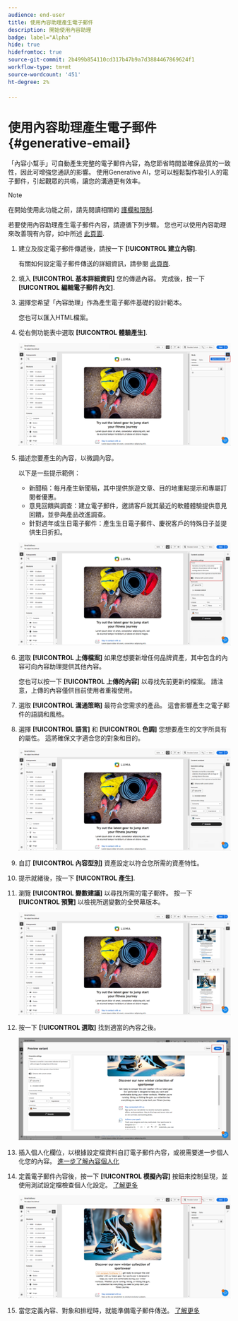 ```yaml
---
audience: end-user
title: 使用內容助理產生電子郵件
description: 開始使用內容助理
badge: label="Alpha"
hide: true
hidefromtoc: true
source-git-commit: 2b499b854110cd317b47b9a7d3884467869624f1
workflow-type: tm+mt
source-wordcount: '451'
ht-degree: 2%

---
```


# 使用內容助理產生電子郵件 {#generative-email}

「內容小幫手」可自動產生完整的電子郵件內容，為您節省時間並確保品質的一致性，因此可增強您通訊的影響。 使用Generative AI，您可以輕鬆製作吸引人的電子郵件，引起觀眾的共鳴，讓您的溝通更有效率。

>[!NOTE]
>
>在開始使用此功能之前，請先閱讀相關的 [護欄和限制](generative-gs.md#guardrails-and-limitations).


若要使用內容助理產生電子郵件內容，請遵循下列步驟。 您也可以使用內容助理來改善現有內容，如中所述 [此頁面](generative-content.md).

1. 建立及設定電子郵件傳遞後，請按一下 **[!UICONTROL 建立內容]**.

   有關如何設定電子郵件傳送的詳細資訊，請參閱 [此頁面](../content/create-email-content.md).

1. 填入 **[!UICONTROL 基本詳細資訊]** 您的傳遞內容。 完成後，按一下 **[!UICONTROL 編輯電子郵件內文]**.

1. 選擇您希望「內容助理」作為產生電子郵件基礎的設計範本。

   您也可以匯入HTML檔案。

1. 從右側功能表中選取 **[!UICONTROL 體驗產生]**.

   ![](assets/email-genai-1.png)

1. 描述您要產生的內容，以微調內容。

   以下是一些提示範例：

   * 新聞稿：每月產生新聞稿，其中提供旅遊文章、目的地重點提示和專屬訂閱者優惠。
   * 意見回饋與調查：建立電子郵件，邀請客戶就其最近的軟體體驗提供意見回饋，並參與產品改進調查。
   * 針對週年或生日電子郵件：產生生日電子郵件、慶祝客戶的特殊日子並提供生日折扣。

   ![](assets/email-genai-2.png)

1. 選取 **[!UICONTROL 上傳檔案]** 如果您想要新增任何品牌資產，其中包含的內容可向內容助理提供其他內容。

   您也可以按一下 **[!UICONTROL 上傳的內容]** 以尋找先前更新的檔案。 請注意，上傳的內容僅供目前使用者重複使用。

1. 選取 **[!UICONTROL 溝通策略]** 最符合您需求的產品。 這會影響產生之電子郵件的語調和風格。

1. 選擇 **[!UICONTROL 語言]** 和 **[!UICONTROL 色調]** 您想要產生的文字所具有的屬性。 這將確保文字適合您的對象和目的。

   ![](assets/email-genai-3.png)

1. 自訂 **[!UICONTROL 內容型別]** 資產設定以符合您所需的資產特性。

1. 提示就緒後，按一下 **[!UICONTROL 產生]**.

1. 瀏覽 **[!UICONTROL 變數建議]** 以尋找所需的電子郵件。 按一下 **[!UICONTROL 預覽]** 以檢視所選變數的全熒幕版本。

   ![](assets/email-genai-4.png)

1. 按一下 **[!UICONTROL 選取]** 找到適當的內容之後。

   ![](assets/email-genai-5.png)

1. 插入個人化欄位，以根據設定檔資料自訂電子郵件內容，或視需要進一步個人化您的內容。 [進一步了解內容個人化](../personalization/personalize.md)

1. 定義電子郵件內容後，按一下 **[!UICONTROL 模擬內容]** 按鈕來控制呈現，並使用測試設定檔檢查個人化設定。  [了解更多](../preview-test/preview-content.md)

   ![](assets/email-genai-6.png)

1. 當您定義內容、對象和排程時，就能準備電子郵件傳送。 [了解更多](../monitor/prepare-send.md)


